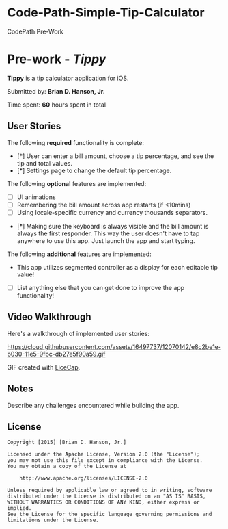 # Code-Path-Simple-Tip-Calculator
CodePath Pre-Work

# Pre-work - *Tippy*

**Tippy** is a tip calculator application for iOS.

Submitted by: **Brian D. Hanson, Jr.**

Time spent: **60** hours spent in total

## User Stories

The following **required** functionality is complete:

* [*] User can enter a bill amount, choose a tip percentage, and see the tip and total values.
* [*] Settings page to change the default tip percentage.

The following **optional** features are implemented:
* [ ] UI animations
* [ ] Remembering the bill amount across app restarts (if <10mins)
* [ ] Using locale-specific currency and currency thousands separators.
* [*] Making sure the keyboard is always visible and the bill amount is always the first responder. This way the user doesn't have to tap anywhere to use this app. Just launch the app and start typing.

The following **additional** features are implemented:
- This app utilizes segmented controller as a display for each editable tip value!
- [ ] List anything else that you can get done to improve the app functionality!

## Video Walkthrough 

Here's a walkthrough of implemented user stories:

https://cloud.githubusercontent.com/assets/16497737/12070142/e8c2be1e-b030-11e5-9fbc-db27e5f90a59.gif

GIF created with [LiceCap](http://www.cockos.com/licecap/).

## Notes

Describe any challenges encountered while building the app.

## License

    Copyright [2015] [Brian D. Hanson, Jr.]

    Licensed under the Apache License, Version 2.0 (the "License");
    you may not use this file except in compliance with the License.
    You may obtain a copy of the License at

        http://www.apache.org/licenses/LICENSE-2.0

    Unless required by applicable law or agreed to in writing, software
    distributed under the License is distributed on an "AS IS" BASIS,
    WITHOUT WARRANTIES OR CONDITIONS OF ANY KIND, either express or implied.
    See the License for the specific language governing permissions and
    limitations under the License.
